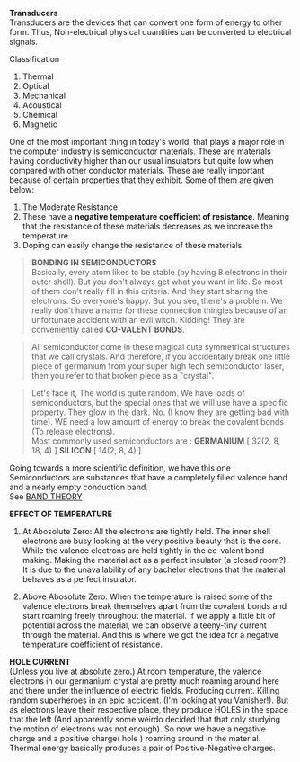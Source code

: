 

**Transducers**  
Transducers are the devices that can convert one form of energy to other form. Thus, Non-electrical physical quantities can be converted to electrical signals.
  
Classification  
1. Thermal  
2. Optical  
3. Mechanical  
4. Acoustical  
5. Chemical  
6. Magnetic  
  
One of the most important thing in today's world, that plays a major role in the computer industry is semiconductor materials. These are materials having conductivity higher than our usual insulators but quite low when compared with other conductor materials. These are really important because of certain properties that they exhibit. Some of them are given below:  
1. The Moderate Resistance  
2. These have a **negative temperature coefficient of resistance**. Meaning that the resistance of these materials decreases as we increase the temperature.  
3. Doping can easily change the resistance of these materials.  

> **BONDING IN SEMICONDUCTORS**  
> Basically, every atom likes to be stable (by having 8 electrons in their outer shell). But you don't always get what you want in life. So most of them don't really fill in this criteria. And they start sharing the electrons. So everyone's happy. But you see, there's a problem. We really don't have a name for these connection thingies because of an unfortunate accident with an evil witch. Kidding! They are conveniently called **CO-VALENT BONDS**. 
  
> All semiconductor come in these magical cute symmetrical structures that we call crystals. And therefore, if you accidentally break one little piece of germanium from your super high tech semiconductor laser, then you refer to that broken piece as a "crystal".
  
> Let's face it, The world is quite random. We have loads of semiconductors, but the special ones that we will use have a specific property. They glow in the dark. No. (I know they are getting bad with time). WE need a low amount of energy to break the covalent bonds (To release electrons).  
> Most commonly used semiconductors are :
> **GERMANIUM** [ 32(2, 8, 18, 4) ]
> **SILICON**  [ 14(2, 8, 4) ]
  
Going towards a more scientific definition, we have this one :  
Semiconductors are substances that have a completely filled valence band and a nearly empty conduction band.  
See [BAND THEORY](http://hyperphysics.phy-astr.gsu.edu/hbase/Solids/band.html)  
  
**EFFECT OF TEMPERATURE**  
  
1. At Abosolute Zero: All the electrons are tightly held. The inner shell electrons are busy looking at the very positive beauty that is the core. While the valence electrons are held tightly in the co-valent bond-making. Making the material act as a perfect insulator (a closed room?). It is due to the unavailability of any bachelor electrons that the material behaves as a perfect insulator.
  
2. Above Abosolute Zero: When the temperature is raised some of the valence electrons break themselves apart from the covalent bonds and start roaming freely throughout the material. If we apply a little bit of potential across the material, we can observe a teeny-tiny current through the material. And this is where we got the idea for a negative temperature coefficient of resistance.
  
**HOLE CURRENT**  
(Unless you live at absolute zero.) At room temperature, the valence electrons in our germanium crystal are pretty much roaming around here and there under the influence of electric fields. Producing current. Killing random superheroes in an epic accident. (I'm looking at you Vanisher!). But as electrons leave their respective place, they produce HOLES in the space that the left (And apparently some weirdo decided that that only studying the motion of electrons was not enough). So now we have a negative charge and a positive charge( hole ) roaming around in the material. Thermal energy basically produces a pair of Positive-Negative charges.   

